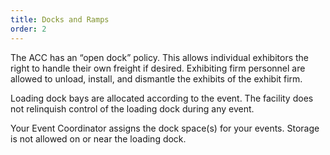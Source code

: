 ```yaml
---
title: Docks and Ramps
order: 2
---
```


The ACC has an “open dock” policy. This allows individual exhibitors the right to handle their own freight if desired. Exhibiting firm personnel are allowed to unload, install, and dismantle the exhibits of the exhibit firm.

Loading dock bays are allocated according to the event. The facility does not relinquish control of the loading dock during any event.

Your Event Coordinator assigns the dock space(s) for your events. Storage is not allowed on or near the loading dock.
